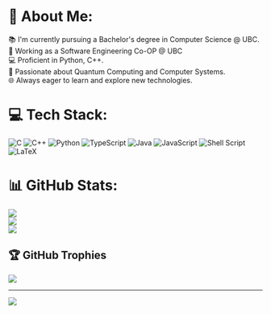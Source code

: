 # 💫 About Me:
📚 I'm currently pursuing a Bachelor's degree in Computer Science @ UBC.<br>👔 Working as a Software Engineering Co-OP @ UBC<br>💻 Proficient in Python, C++.<br>🤖 Passionate about Quantum Computing and Computer Systems.<br>🌐 Always eager to learn and explore new technologies.<br>


# 💻 Tech Stack:
![C](https://img.shields.io/badge/c-%2300599C.svg?style=for-the-badge&logo=c&logoColor=white) ![C++](https://img.shields.io/badge/c++-%2300599C.svg?style=for-the-badge&logo=c%2B%2B&logoColor=white) ![Python](https://img.shields.io/badge/python-3670A0?style=for-the-badge&logo=python&logoColor=ffdd54) ![TypeScript](https://img.shields.io/badge/typescript-%23007ACC.svg?style=for-the-badge&logo=typescript&logoColor=white) ![Java](https://img.shields.io/badge/java-%23ED8B00.svg?style=for-the-badge&logo=openjdk&logoColor=white) ![JavaScript](https://img.shields.io/badge/javascript-%23323330.svg?style=for-the-badge&logo=javascript&logoColor=%23F7DF1E) ![Shell Script](https://img.shields.io/badge/shell_script-%23121011.svg?style=for-the-badge&logo=gnu-bash&logoColor=white) ![LaTeX](https://img.shields.io/badge/latex-%23008080.svg?style=for-the-badge&logo=latex&logoColor=white)
# 📊 GitHub Stats:
![](https://github-readme-stats.vercel.app/api?username=mohsenbakhit&theme=dark&hide_border=false&include_all_commits=false&count_private=false)<br/>
![](https://github-readme-streak-stats.herokuapp.com/?user=mohsenbakhit&theme=dark&hide_border=false)<br/>
![](https://github-readme-stats.vercel.app/api/top-langs/?username=mohsenbakhit&theme=dark&hide_border=false&include_all_commits=false&count_private=false&layout=compact)

## 🏆 GitHub Trophies
![](https://github-profile-trophy.vercel.app/?username=mohsenbakhit&theme=radical&no-frame=false&no-bg=true&margin-w=4)

---
[![](https://visitcount.itsvg.in/api?id=mohsenbakhit&icon=0&color=0)](https://visitcount.itsvg.in)

<!-- Proudly created with GPRM ( https://gprm.itsvg.in ) -->
